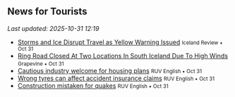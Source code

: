 ## News for Tourists

*Last updated: 2025-10-31 12:19*

- <a href="https://www.icelandreview.com/news/storms-and-ice-disrupt-travel-as-yellow-warning-issued/" target="_blank">Storms and Ice Disrupt Travel as Yellow Warning Issued</a> <small>Iceland Review • Oct 31</small>
- <a href="https://grapevine.is/news/2025/10/31/ring-road-closed-at-two-locations-in-south-iceland-due-to-high-winds/" target="_blank">Ring Road Closed At Two Locations In South Iceland Due To High Winds</a> <small>Grapevine • Oct 31</small>
- <a href="https://www.ruv.is/english/2025-10-31-cautious-industry-welcome-for-housing-plans-457751/" target="_blank">Cautious industry welcome for housing plans</a> <small>RUV English • Oct 31</small>
- <a href="https://www.ruv.is/english/2025-10-31-wrong-tyres-can-affect-accident-insurance-claims-457750/" target="_blank">Wrong tyres can affect accident insurance claims</a> <small>RUV English • Oct 31</small>
- <a href="https://www.ruv.is/english/2025-10-31-construction-mistaken-for-quakes-457753/" target="_blank">Construction mistaken for quakes</a> <small>RUV English • Oct 31</small>
